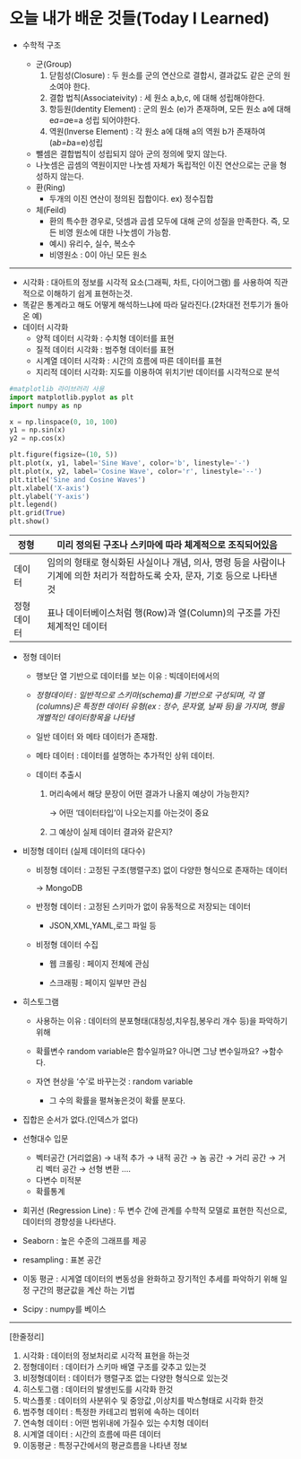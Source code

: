 # 오늘 내가 배운 것들(Today I Learned)

- 수학적 구조
    - 군(Group)
        1. 닫힘성(Closure) : 두 원소를 군의 연산으로 결합시, 결과값도 같은 군의 원소여야 한다.
        2. 결합 법칙(Associateivity) : 세 원소 a,b,c, 에 대해 성립해야한다.
        3. 항등원(Identity Element) : 군의 원소 (e)가 존재하며, 모든 원소 a에 대해 e*a=a*e=a 성립 되어야한다.
        4. 역원(Inverse Element) : 각 원소 a에 대해 a의 역원 b가 존재하여 (a*b=b*a=e)성립
    
    * 뺄셈은 결합법칙이 성립되지 않아 군의 정의에 맞지 않는다.
    * 나눗셈은 곱셈의 역원이지만 나눗셈 자체가 독립적인 이진 연산으로는 군을 형성하지 않는다.
    
    - 환(Ring)
        - 두개의 이진 연산이 정의된 집합이다. ex) 정수집합
    - 체(Feild)
        - 환의 특수한 경우로, 덧셈과 곱셈 모두에 대해 군의 성질을 만족한다. 즉, 모든 비영 원소에 대한 나눗셈이 가능함. 
        * 예시) 유리수, 실수, 복소수
        * 비영원소 : 0이 아닌 모든 원소
    
---
- 시각화 : 대아트의 정보를 시각적 요소(그래픽, 차트, 다이어그램) 를 사용하여 직관적으로 이해하기 쉽게 표현하는것.
- 똑같은 통계라고 해도 어떻게 해석하느냐에 따라 달라진다.(2차대전 전투기가 돌아온 예)
- 데이터 시각화
    - 양적 데이터 시각화 : 수치형 데이터를 표현
    - 질적 데이터 시각화 : 범주형 데이터를 표현
    - 시계열 데이터 시각화 : 시간의 흐름에 따른 데이터를 표현
    - 지리적 데이터 시각화: 지도를 이용하여 위치기반 데이터를 시각적으로 분석

```python
#matplotlib 라이브러리 사용
import matplotlib.pyplot as plt
import numpy as np

x = np.linspace(0, 10, 100)
y1 = np.sin(x)
y2 = np.cos(x)

plt.figure(figsize=(10, 5))
plt.plot(x, y1, label='Sine Wave', color='b', linestyle='-')
plt.plot(x, y2, label='Cosine Wave', color='r', linestyle='--')
plt.title('Sine and Cosine Waves')
plt.xlabel('X-axis')
plt.ylabel('Y-axis')
plt.legend()
plt.grid(True)
plt.show()
```


| 정형     | 미리 정의된 구조나 스키마에 따라 체계적으로 조직되어있음                                            |
| ------ | -------------------------------------------------------------------------- |
| 데이터    | 임의의 형태로 형식화된 사실이나 개념, 의사, 명령 등을 사람이나 기계에 의한 처리가 적합하도록 숫자, 문자, 기호 등으로 나타낸 것 |
| 정형 데이터 | 표나 데이터베이스처럼 행(Row)과 열(Column)의 구조를 가진 체계적인 데이터                             |


- 정형 데이터

    - 행보단 열 기반으로 데이터를 보는 이유 : 빅데이터에서의

    - *정형데이터 :  일반적으로 스키마(schema)를 기반으로 구성되며, 각 열(columns)은 특정한 데이터 유형(ex : 정수, 문자열, 날짜 등)을 가지며, 행을 개별적인 데이터항목을 나타냄*

    - 일반 데이터 와 메타 데이터가 존재함.

    - 메타 데이터 : 데이터를 설명하는 추가적인 상위 데이터.

    - 데이터 추출시 
        1. 머리속에서 해당 문장이 어떤 결과가 나올지 예상이 가능한지?

            → 어떤 ‘데이터타입’이 나오는지를 아는것이 중요
        2. 그 예상이 실제 데이터 결과와 같은지?

- 비정형 데이터 (실제 데이터의 대다수) 

    - 비정형 데이터 : 고정된 구조(행렬구조) 없이 다양한 형식으로 존재하는 데이터

        -> MongoDB 

    - 반정형 데이터 : 고정된 스키마가 없이 유동적으로 저장되는 데이터

        - JSON,XML,YAML,로그 파일 등

    - 비정형 데이터 수집

        - 웹 크롤링 : 페이지 전체에 관심

        - 스크래핑 : 페이지 일부만 관심


- 히스토그램

    - 사용하는 이유 : 데이터의 분포형태(대칭성,치우침,봉우리 개수 등)을 파악하기 위해
    - 확률변수 random variable은 함수일까요? 아니면 그냥 변수일까요?
            →함수다.
    - 자연 현상을 ‘수’로 바꾸는것 : random variable

        - 그 수의 확률을 펼쳐놓은것이 확률 분포다.

- 집합은 순서가 없다.(인덱스가 없다)
- 선형대수 입문
    - 벡터공간 (거리없음) → 내적 추가 → 내적 공간 → 놈 공간 → 거리 공간 → 거리 벡터 공간 → 선형 변환 ….
    - 다변수 미적분
    - 확률통계
- 회귀선 (Regression Line) : 두 변수 간에 관계를 수학적 모델로 표현한 직선으로, 데이터의 경향성을 나타낸다.
- Seaborn : 높은 수준의 그래프를 제공
- resampling : 표본 공간
- 이동 평균 : 시게열 데이터의 변동성을 완화하고 장기적인 추세를 파악하기 위해 일정 구간의 평균값을 계산 하는 기법
- Scipy : numpy를 베이스


----

[한줄정리]


1. 시각화 : 데이터의 정보처리로 시각적 표현을 하는것
2. 정형데이터 : 데이터가 스키마 배열 구조를 갖추고 있는것
3. 비정형데이터 : 데이터가 행렬구조 없는 다양한 형식으로 있는것
4. 히스토그램 : 데이터의 발생빈도를 시각화 한것
5. 박스플롯 : 데이터의 사분위수 및 중앙값 ,이상치를 박스형태로 시각화 한것
6. 범주형 데이터 :  특정한 카테고리 범위에 속하는 데이터
7. 연속형 데이터 : 어떤 범위내에 가질수 있는 수치형 데이터
8. 시계열 데이터 : 시간의 흐름에 따른 데이터
9. 이동평균 : 특정구간에서의 평균흐름을 나타낸 정보
